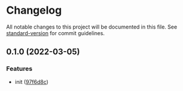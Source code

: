 # Changelog

All notable changes to this project will be documented in this file. See [standard-version](https://github.com/conventional-changelog/standard-version) for commit guidelines.

## 0.1.0 (2022-03-05)


### Features

* init ([97f6d8c](https://github.com/BlackGlory/json-rpc-types/commit/97f6d8cbef69afeba4ba4aa8c15526c4d33b7eff))

